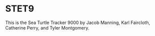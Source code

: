 # STET9

This is the Sea Turtle Tracker 9000 by Jacob Manning, Karl Faircloth, Catherine Perry, and Tyler Montgomery.